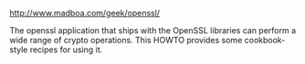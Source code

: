 http://www.madboa.com/geek/openssl/

The openssl application that ships with the OpenSSL libraries can perform a wide range of crypto operations. This HOWTO provides some cookbook-style recipes for using it.
